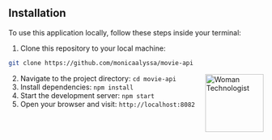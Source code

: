 ## Installation

To use this application locally, follow these steps inside your terminal:

1. Clone this repository to your local machine:
```bash
git clone https://github.com/monicaalyssa/movie-api
```
<img align="right" src="https://raw.githubusercontent.com/Tarikul-Islam-Anik/Telegram-Animated-Emojis/main/People/Woman%20Technologist.webp" alt="Woman Technologist" width="115"/>

2. Navigate to the project directory: `cd movie-api`
3. Install dependencies: `npm install`
4. Start the development server: `npm start`
5. Open your browser and visit: `http://localhost:8082`